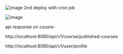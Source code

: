 ![image](https://github.com/user-attachments/assets/80db8cbb-040d-46a2-a45a-7b4c4a69e9b6)
2nd deploy with cron job 

![image](https://github.com/user-attachments/assets/f3598989-685e-4884-8660-97e67f0e4464)


api response on cousre-

http://localhost:8080/api/v1/course/published-courses

http://localhost:8080/api/v1/user/profile

